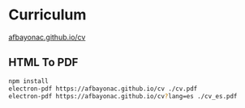# Curriculum 

[afbayonac.github.io/cv](https://afbayonac.github.io/cv/)

## HTML To PDF

``` bash
npm install
electron-pdf https://afbayonac.github.io/cv ./cv.pdf
electron-pdf https://afbayonac.github.io/cv?lang=es ./cv_es.pdf
```
